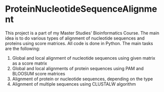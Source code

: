 # ProteinNucleotideSequenceAlignment
This project is a part of my Master Studies' Bioinformatics Course. The main idea is to do various types of alignment of nucleotide sequences and proteins using score matrices. All code is done in Python.
The main tasks are the following:
1. Global and local alignment of nucleotide sequences using given matrix as a score matrix 
2. Global and local alignments of protein sequences using PAM and BLOOSUM score matrices 
3. Alignment of protein or nucleotide sequences, depending on the type
4. Alignment of multiple sequences using CLUSTALW algorithm 
